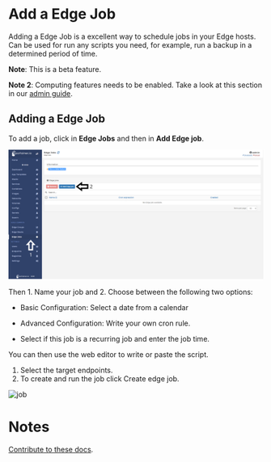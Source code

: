 # Add a Edge Job

Adding a Edge Job is a excellent way to schedule jobs in your Edge hosts. Can be used for run any scripts you need, for example, run a backup in a determined period of time. 

<b>Note</b>: This is a beta feature.

<b>Note 2</b>: Computing features needs to be enabled. Take a look at this section in our [admin guide](v2.0/settings/edge/#enabling-edge-compute-features).

## Adding a Edge Job

To add a job, click in <b>Edge Jobs</b> and then in <b>Add Edge job</b>.

![edge](assets/create-1.png)

Then 1. Name your job and 2. Choose between the following two options:

* Basic Configuration: Select a date from a calendar
* Advanced Configuration: Write your own cron rule.

* Select if this job is a recurring job and enter the job time.

You can then use the web editor to write or paste the script.

1. Select the target endpoints.
2. To create and run the job click Create edge job.

![job](https://documentation.portainer.io/v2.0/settings/assets/edge_8.png)

# Notes

[Contribute to these docs](https://github.com/portainer/portainer-docs/blob/master/contributing.md).